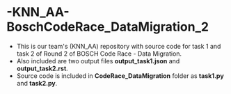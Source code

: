 # -KNN_AA-BoschCodeRace_DataMigration_2
- This is our team's (KNN_AA) repository with source code for task 1 and task 2 of Round 2 of BOSCH Code Race - Data Migration.
- Also included are two output files **output_task1.json** and **output_task2.rst**.
- Source code is included in **CodeRace_DataMigration** folder as **task1.py** and **task2.py**.
